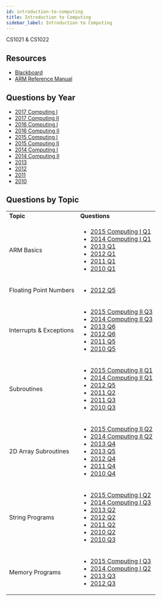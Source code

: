 ```yaml
---
id: introduction-to-computing
title: Introduction to Computing
sidebar_label: Introduction to Computing
---
```


CS1021 & CS1022

## Resources

* [Blackboard](https://mymodule.tcd.ie/)
* [ARM Reference Manual](https://www.scss.tcd.ie/~waldroj/3d1/arm_arm.pdf)

## Questions by Year

-   [2017 Computing I](https://www.tcd.ie/academicregistry/exams/assets/local/past-papers2017/CS/CS1021-1.PDF)
-   [2017 Computing II](https://www.tcd.ie/academicregistry/exams/assets/local/past-papers2017/CS/CS1022-1.PDF)
-   [2016 Computing I](https://www.tcd.ie/academicregistry/exams/assets/local/past-papers2016/CS/CS1021-1.PDF)
-   [2016 Computing II](https://www.tcd.ie/academicregistry/exams/assets/local/past-papers2016/CS/CS1022-1.PDF)
-   [2015 Computing I](https://www.tcd.ie/academicregistry/exams/assets/local/past-papers2015/CS/CS1021-1.PDF)
-   [2015 Computing II](https://www.tcd.ie/academicregistry/exams/assets/local/past-papers2015/CS/CS1022-1.PDF)
-   [2014 Computing I](https://www.tcd.ie/academicregistry/exams/assets/local/past-papers2014/CS/CS10211.pdf)
-   [2014 Computing II](https://www.tcd.ie/academicregistry/exams/assets/local/past-papers2014/CS/CS10221.pdf)
-   [2013](https://www.tcd.ie/academicregistry/exams/assets/local/past-papers2013/CS/CS10211.pdf)
-   [2012](https://www.tcd.ie/Local/Exam_Papers/2012/XC/XCS10221.pdf)
-   [2011](https://www.tcd.ie/Local/Exam_Papers/2011/XC/XCS10221.pdf)
-   [2010](https://www.tcd.ie/Local/Exam_Papers/2010/XC/XCS10221.pdf)

## Questions by Topic
<table class="examQuestions" width="700px">
    <tr>
        <td><strong>Topic</strong></td>
        <td><strong>Questions</strong></td>
    </tr>
    <tr>
        <td>ARM Basics</td>
        <td>
    <ul class="questions">
        <li><a href="https://www.tcd.ie/academicregistry/exams/assets/local/past-papers2015/CS/CS1021-1.PDF#page=2">2015 Computing I Q1</a></li>
        <li><a href="https://www.tcd.ie/academicregistry/exams/assets/local/past-papers2014/CS/CS10211.pdf#page=2">2014 Computing I Q1</a></li>
        <li><a href="https://www.tcd.ie/academicregistry/exams/assets/local/past-papers2013/CS/CS10211.pdf#page=2">2013 Q1</a></li>
        <li><a href="https://www.tcd.ie/Local/Exam_Papers/2012/XC/XCS10221.pdf#page=2">2012 Q1</a></li>
        <li><a href="https://www.tcd.ie/Local/Exam_Papers/2011/XC/XCS10221.pdf#page=2">2011 Q1</a></li>
        <li><a href="https://www.tcd.ie/Local/Exam_Papers/2010/XC/XCS10221.pdf#page=2">2010 Q1</a></li>
    </ul>
        </td>
    </tr>
    <tr>
        <td>Floating Point Numbers</td>
        <td>
    <ul class="questions">
        <li><a href="https://www.tcd.ie/Local/Exam_Papers/2012/XC/XCS10221.pdf#page=7">2012 Q5</a></li>
    </ul>
        </td>
    </tr>
    <tr>
        <td>Interrupts &amp; Exceptions</td>
        <td>
    <ul class="questions">
        <li><a href="https://www.tcd.ie/academicregistry/exams/assets/local/past-papers2015/CS/CS1022-1.PDF#page=4">2015 Computing II Q3</a></li>
        <li><a href="https://www.tcd.ie/academicregistry/exams/assets/local/past-papers2014/CS/CS10221.pdf#page=7">2014 Computing II Q3</a></li>
        <li><a href="https://www.tcd.ie/academicregistry/exams/assets/local/past-papers2013/CS/CS10211.pdf#page=16">2013 Q6</a></li>
        <li><a href="https://www.tcd.ie/Local/Exam_Papers/2012/XC/XCS10221.pdf#page=8">2012 Q6</a></li>
        <li><a href="https://www.tcd.ie/Local/Exam_Papers/2011/XC/XCS10221.pdf#page=8">2011 Q5</a></li>
        <li><a href="https://www.tcd.ie/Local/Exam_Papers/2010/XC/XCS10221.pdf#page=8">2010 Q5</a></li>
    </ul>
        </td>
    </tr>
    <tr>
        <td>Subroutines</td>
        <td>
    <ul class="questions">
        <li><a href="https://www.tcd.ie/academicregistry/exams/assets/local/past-papers2015/CS/CS1022-1.PDF#page=2">2015 Computing II Q1</a></li>
        <li><a href="https://www.tcd.ie/academicregistry/exams/assets/local/past-papers2014/CS/CS10221.pdf#page=2">2014 Computing II Q1</a></li>
        <li><a href="https://www.tcd.ie/Local/Exam_Papers/2012/XC/XCS10221.pdf#page=7">2012 Q5</a></li>
        <li><a href="https://www.tcd.ie/Local/Exam_Papers/2011/XC/XCS10221.pdf#page=5">2011 Q2</a></li>
        <li><a href="https://www.tcd.ie/Local/Exam_Papers/2011/XC/XCS10221.pdf#page=6">2011 Q3</a></li>
        <li><a href="https://www.tcd.ie/Local/Exam_Papers/2010/XC/XCS10221.pdf#page=6">2010 Q3</a></li>
    </ul>
        </td>
    </tr>
    <tr>
        <td>2D Array Subroutines</td>
        <td>
    <ul class="questions">
        <li><a href="https://www.tcd.ie/academicregistry/exams/assets/local/past-papers2015/CS/CS1022-1.PDF#page=3">2015 Computing II Q2</a></li>
        <li><a href="https://www.tcd.ie/academicregistry/exams/assets/local/past-papers2014/CS/CS10221.pdf#page=4">2014 Computing II Q2</a></li>
        <li><a href="https://www.tcd.ie/academicregistry/exams/assets/local/past-papers2013/CS/CS10211.pdf#page=13">2013 Q4</a></li>
        <li><a href="https://www.tcd.ie/academicregistry/exams/assets/local/past-papers2013/CS/CS10211.pdf#page=15">2013 Q5</a></li>
        <li><a href="https://www.tcd.ie/Local/Exam_Papers/2012/XC/XCS10221.pdf#page=6">2012 Q4</a></li>
        <li><a href="https://www.tcd.ie/Local/Exam_Papers/2011/XC/XCS10221.pdf#page=7">2011 Q4</a></li>
        <li><a href="https://www.tcd.ie/Local/Exam_Papers/2010/XC/XCS10221.pdf#page=7">2010 Q4</a></li>
    </ul>
        </td>
    </tr>
    <tr>
        <td>String Programs</td>
        <td>
    <ul class="questions">
        <li><a href="https://www.tcd.ie/academicregistry/exams/assets/local/past-papers2015/CS/CS1021-1.PDF#page=4">2015 Computing I Q2</a></li>
        <li><a href="https://www.tcd.ie/academicregistry/exams/assets/local/past-papers2014/CS/CS10211.pdf#page=5">2014 Computing I Q3</a></li>
        <li><a href="https://www.tcd.ie/academicregistry/exams/assets/local/past-papers2013/CS/CS10211.pdf#page=4">2013 Q2</a></li>
        <li><a href="https://www.tcd.ie/Local/Exam_Papers/2012/XC/XCS10221.pdf#page=4">2012 Q2</a></li>
        <li><a href="https://www.tcd.ie/Local/Exam_Papers/2011/XC/XCS10221.pdf#page=5">2011 Q2</a></li>
        <li><a href="https://www.tcd.ie/Local/Exam_Papers/2010/XC/XCS10221.pdf#page=5">2010 Q2</a></li>
        <li><a href="https://www.tcd.ie/Local/Exam_Papers/2010/XC/XCS10221.pdf#page=6">2010 Q3</a></li>
    </ul>
        </td>
    </tr>
    <tr>
        <td>Memory Programs</td>
        <td>
    <ul class="questions">
        <li><a href="https://www.tcd.ie/academicregistry/exams/assets/local/past-papers2015/CS/CS1021-1.PDF#page=5">2015 Computing I Q3</a></li>
        <li><a href="https://www.tcd.ie/academicregistry/exams/assets/local/past-papers2014/CS/CS10211.pdf#page=4">2014 Computing I Q2</a></li>
        <li><a href="https://www.tcd.ie/academicregistry/exams/assets/local/past-papers2013/CS/CS10211.pdf#page=5">2013 Q3</a></li>
        <li><a href="https://www.tcd.ie/Local/Exam_Papers/2012/XC/XCS10221.pdf#page=5">2012 Q3</a></li>
    </ul>
        </td>
    </tr>
</table>

